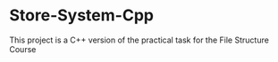 # Store-System-Cpp
This project is a C++ version of the practical task for the File Structure Course
